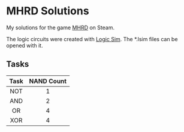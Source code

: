 # MHRD Solutions
My solutions for the game [MHRD](http://store.steampowered.com/app/576030/) on Steam.

The logic circuits were created with [Logic Sim](http://www.tetzl.de/java_logic_simulator.html). The *.lsim files can be opened with it.

## Tasks
| Task | NAND Count |
|:-:|:-:|
| NOT | 1 |
| AND | 2 |
| OR | 4 |
| XOR | 4 |